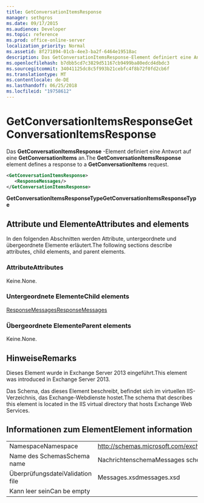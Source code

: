 ```yaml
---
title: GetConversationItemsResponse
manager: sethgros
ms.date: 09/17/2015
ms.audience: Developer
ms.topic: reference
ms.prod: office-online-server
localization_priority: Normal
ms.assetid: 8f271894-01cb-4ee3-ba2f-6464e19518ac
description: Das GetConversationItemsResponse-Element definiert eine Antwort auf eine GetConversationItems an.
ms.openlocfilehash: b7dbb5cd7c3829d51167cb9499ba80edcd4dbdc3
ms.sourcegitcommit: 34041125dc8c5f993b21cebfc4f8b72f0fd2cb6f
ms.translationtype: MT
ms.contentlocale: de-DE
ms.lasthandoff: 06/25/2018
ms.locfileid: "19758612"
---
```

# <a name="getconversationitemsresponse"></a><span data-ttu-id="567c8-103">GetConversationItemsResponse</span><span class="sxs-lookup"><span data-stu-id="567c8-103">GetConversationItemsResponse</span></span>

<span data-ttu-id="567c8-104">Das **GetConversationItemsResponse** -Element definiert eine Antwort auf eine **GetConversationItems** an.</span><span class="sxs-lookup"><span data-stu-id="567c8-104">The **GetConversationItemsResponse** element defines a response to a **GetConversationItems** request.</span></span> 
  
```XML
<GetConversationItemsResponse>
   <ResponseMessages/>
</GetConversationItemsResponse>
```

 <span data-ttu-id="567c8-105">**GetConversationItemsResponseType**</span><span class="sxs-lookup"><span data-stu-id="567c8-105">**GetConversationItemsResponseType**</span></span>
## <a name="attributes-and-elements"></a><span data-ttu-id="567c8-106">Attribute und Elemente</span><span class="sxs-lookup"><span data-stu-id="567c8-106">Attributes and elements</span></span>

<span data-ttu-id="567c8-107">In den folgenden Abschnitten werden Attribute, untergeordnete und übergeordnete Elemente erläutert.</span><span class="sxs-lookup"><span data-stu-id="567c8-107">The following sections describe attributes, child elements, and parent elements.</span></span>
  
### <a name="attributes"></a><span data-ttu-id="567c8-108">Attribute</span><span class="sxs-lookup"><span data-stu-id="567c8-108">Attributes</span></span>

<span data-ttu-id="567c8-109">Keine.</span><span class="sxs-lookup"><span data-stu-id="567c8-109">None.</span></span>
  
### <a name="child-elements"></a><span data-ttu-id="567c8-110">Untergeordnete Elemente</span><span class="sxs-lookup"><span data-stu-id="567c8-110">Child elements</span></span>

[<span data-ttu-id="567c8-111">ResponseMessages</span><span class="sxs-lookup"><span data-stu-id="567c8-111">ResponseMessages</span></span>](responsemessages.md)
  
### <a name="parent-elements"></a><span data-ttu-id="567c8-112">Übergeordnete Elemente</span><span class="sxs-lookup"><span data-stu-id="567c8-112">Parent elements</span></span>

<span data-ttu-id="567c8-113">Keine.</span><span class="sxs-lookup"><span data-stu-id="567c8-113">None.</span></span>
  
## <a name="remarks"></a><span data-ttu-id="567c8-114">Hinweise</span><span class="sxs-lookup"><span data-stu-id="567c8-114">Remarks</span></span>

<span data-ttu-id="567c8-115">Dieses Element wurde in Exchange Server 2013 eingeführt.</span><span class="sxs-lookup"><span data-stu-id="567c8-115">This element was introduced in Exchange Server 2013.</span></span>
  
<span data-ttu-id="567c8-116">Das Schema, das dieses Element beschreibt, befindet sich im virtuellen IIS-Verzeichnis, das Exchange-Webdienste hostet.</span><span class="sxs-lookup"><span data-stu-id="567c8-116">The schema that describes this element is located in the IIS virtual directory that hosts Exchange Web Services.</span></span>
  
## <a name="element-information"></a><span data-ttu-id="567c8-117">Informationen zum Element</span><span class="sxs-lookup"><span data-stu-id="567c8-117">Element information</span></span>

|||
|:-----|:-----|
|<span data-ttu-id="567c8-118">Namespace</span><span class="sxs-lookup"><span data-stu-id="567c8-118">Namespace</span></span>  <br/> |http://schemas.microsoft.com/exchange/services/2006/messages  <br/> |
|<span data-ttu-id="567c8-119">Name des Schemas</span><span class="sxs-lookup"><span data-stu-id="567c8-119">Schema name</span></span>  <br/> |<span data-ttu-id="567c8-120">Nachrichtenschema</span><span class="sxs-lookup"><span data-stu-id="567c8-120">Messages schema</span></span>  <br/> |
|<span data-ttu-id="567c8-121">Überprüfungsdatei</span><span class="sxs-lookup"><span data-stu-id="567c8-121">Validation file</span></span>  <br/> |<span data-ttu-id="567c8-122">Messages.xsd</span><span class="sxs-lookup"><span data-stu-id="567c8-122">messages.xsd</span></span>  <br/> |
|<span data-ttu-id="567c8-123">Kann leer sein</span><span class="sxs-lookup"><span data-stu-id="567c8-123">Can be empty</span></span>  <br/> ||
   

